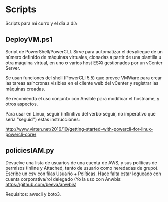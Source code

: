 # Scripts
Scripts para mi curro y el día a día

## DeployVM.ps1
Script de PowerShell/PowerCLI. Sirve para automatizar el despliegue de un número definido de máquinas virtuales, clonadas a partir de una plantilla u otra máquina virtual, en uno o varios host ESXi gestionados por un vCenter Server.

Se usan funciones del shell (PowerCLI 5.5) que provee VMWare para crear las tareas asíncronas visibles en el cliente web del vCenter y registrar las máquinas creadas.

Se recomienda el uso conjunto con Ansible para modificar el hostname, y otros aspectos.

Para usar en Linux, seguir (infinitivo del verbo seguir, no imperativo que sería "seguid") estas instrucciones:

http://www.virten.net/2016/10/getting-started-with-powercli-for-linux-powercli-core/

## policiesIAM.py
Devuelve una lista de usuarios de una cuenta de AWS, y sus políticas de permisos (Inline y Attached, tanto de usuario como heredadas de grupo). Escribe un csv con filas Usuario + Políticas.
Hace falta estar logueado con cuenta corporativa/rol delegado (Yo la uso con Anwbis: https://github.com/beeva/anwbis)

Requisitos: awscli y boto3.

